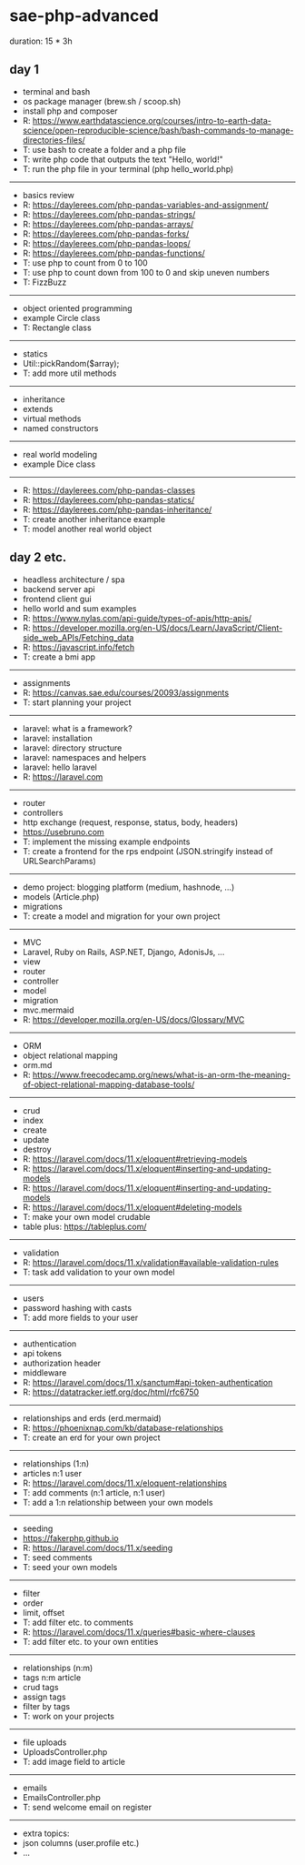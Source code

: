 # sae-php-advanced

duration: 15 * 3h

day 1
--------------------------------------------------------------------------------
- terminal and bash
- os package manager (brew.sh / scoop.sh)
- install php and composer
- R: https://www.earthdatascience.org/courses/intro-to-earth-data-science/open-reproducible-science/bash/bash-commands-to-manage-directories-files/
- T: use bash to create a folder and a php file
- T: write php code that outputs the text "Hello, world!"
- T: run the php file in your terminal (php hello_world.php)
--------------------------------------------------------------------------------
- basics review
- R: https://daylerees.com/php-pandas-variables-and-assignment/
- R: https://daylerees.com/php-pandas-strings/
- R: https://daylerees.com/php-pandas-arrays/
- R: https://daylerees.com/php-pandas-forks/
- R: https://daylerees.com/php-pandas-loops/
- R: https://daylerees.com/php-pandas-functions/
- T: use php to count from 0 to 100
- T: use php to count down from 100 to 0 and skip uneven numbers
- T: FizzBuzz
--------------------------------------------------------------------------------
- object oriented programming
- example Circle class
- T: Rectangle class
- --------------------------------------------------------------------------------
- statics
- Util::pickRandom($array);
- T: add more util methods
--------------------------------------------------------------------------------
- inheritance
- extends
- virtual methods
- named constructors
--------------------------------------------------------------------------------
- real world modeling
- example Dice class
--------------------------------------------------------------------------------
- R: https://daylerees.com/php-pandas-classes
- R: https://daylerees.com/php-pandas-statics/
- R: https://daylerees.com/php-pandas-inheritance/
- T: create another inheritance example
- T: model another real world object







day 2 etc.
--------------------------------------------------------------------------------
- headless architecture / spa
- backend server api
- frontend client gui
- hello world and sum examples
- R: https://www.nylas.com/api-guide/types-of-apis/http-apis/
- R: https://developer.mozilla.org/en-US/docs/Learn/JavaScript/Client-side_web_APIs/Fetching_data
- R: https://javascript.info/fetch
- T: create a bmi app
--------------------------------------------------------------------------------
- assignments
- R: https://canvas.sae.edu/courses/20093/assignments
- T: start planning your project
--------------------------------------------------------------------------------
- laravel: what is a framework?
- laravel: installation
- laravel: directory structure
- laravel: namespaces and helpers
- laravel: hello laravel
- R: https://laravel.com
--------------------------------------------------------------------------------
- router
- controllers
- http exchange (request, response, status, body, headers)
- https://usebruno.com
- T: implement the missing example endpoints
- T: create a frontend for the rps endpoint (JSON.stringify instead of URLSearchParams)
--------------------------------------------------------------------------------
- demo project: blogging platform (medium, hashnode, ...)
- models (Article.php)
- migrations
- T: create a model and migration for your own project
--------------------------------------------------------------------------------
- MVC
- Laravel, Ruby on Rails, ASP.NET, Django, AdonisJs, ...
- view
- router
- controller
- model
- migration
- mvc.mermaid
- R: https://developer.mozilla.org/en-US/docs/Glossary/MVC
--------------------------------------------------------------------------------
- ORM
- object relational mapping
- orm.md
- R: https://www.freecodecamp.org/news/what-is-an-orm-the-meaning-of-object-relational-mapping-database-tools/
--------------------------------------------------------------------------------
- crud
- index
- create
- update
- destroy
- R: https://laravel.com/docs/11.x/eloquent#retrieving-models
- R: https://laravel.com/docs/11.x/eloquent#inserting-and-updating-models
- R: https://laravel.com/docs/11.x/eloquent#inserting-and-updating-models
- R: https://laravel.com/docs/11.x/eloquent#deleting-models
- T: make your own model crudable
- table plus: https://tableplus.com/
--------------------------------------------------------------------------------
- validation
- R: https://laravel.com/docs/11.x/validation#available-validation-rules
- T: task add validation to your own model
--------------------------------------------------------------------------------
- users
- password hashing with casts
- T: add more fields to your user
--------------------------------------------------------------------------------
- authentication
- api tokens
- authorization header
- middleware
- R: https://laravel.com/docs/11.x/sanctum#api-token-authentication
- R: https://datatracker.ietf.org/doc/html/rfc6750
--------------------------------------------------------------------------------
- relationships and erds (erd.mermaid)
- R: https://phoenixnap.com/kb/database-relationships
- T: create an erd for your own project
--------------------------------------------------------------------------------
- relationships (1:n)
- articles n:1 user
- R: https://laravel.com/docs/11.x/eloquent-relationships
- T: add comments (n:1 article, n:1 user)
- T: add a 1:n relationship between your own models
--------------------------------------------------------------------------------
- seeding
- https://fakerphp.github.io
- R: https://laravel.com/docs/11.x/seeding
- T: seed comments
- T: seed your own models
--------------------------------------------------------------------------------
- filter
- order
- limit, offset
- T: add filter etc. to comments
- R: https://laravel.com/docs/11.x/queries#basic-where-clauses
- T: add filter etc. to your own entities
--------------------------------------------------------------------------------
- relationships (n:m)
- tags n:m article
- crud tags
- assign tags
- filter by tags
- T: work on your projects
--------------------------------------------------------------------------------
- file uploads
- UploadsController.php
- T: add image field to article
--------------------------------------------------------------------------------
- emails
- EmailsController.php
- T: send welcome email on register
--------------------------------------------------------------------------------
- extra topics:
- json columns (user.profile etc.)
- ...
